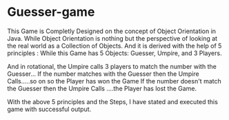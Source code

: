 # Guesser-game
This Game is Completly Designed on the concept of Object Orientation in Java.
While Object Orientation is nothing but the perspective of looking at the real world as a Collection of Objects.
And it is derived with the help of 5 principles :
While this Game has 5 Objects: Guesser, Umpire, and 3 Players.

And in rotational, the Umpire calls 3 players to match the number with the Guesser...
If the number matches with the Guesser then the Umpire Calls.....so on so the Player has won the Game
If the number doesn't match the Guesser then the Umpire Calls ....the Player has lost the Game.

With the above 5 principles and the Steps, I have stated and executed this game with successful output.
